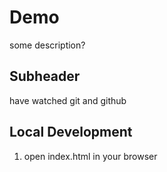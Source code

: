 # Demo

some description?

## Subheader

have watched git and github

## Local Development

1. open index.html in your browser
